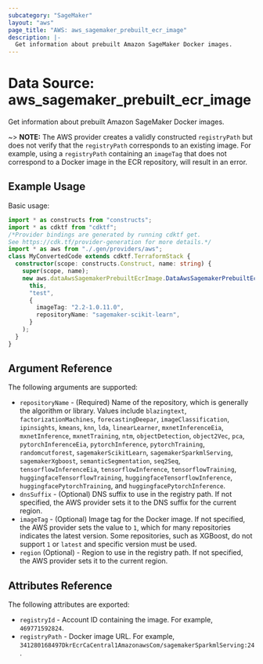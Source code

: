 ```yaml
---
subcategory: "SageMaker"
layout: "aws"
page_title: "AWS: aws_sagemaker_prebuilt_ecr_image"
description: |-
  Get information about prebuilt Amazon SageMaker Docker images.
---
```


# Data Source: aws_sagemaker_prebuilt_ecr_image

Get information about prebuilt Amazon SageMaker Docker images.

~> **NOTE:** The AWS provider creates a validly constructed `registryPath` but does not verify that the `registryPath` corresponds to an existing image. For example, using a `registryPath` containing an `imageTag` that does not correspond to a Docker image in the ECR repository, will result in an error.

## Example Usage

Basic usage:

```typescript
import * as constructs from "constructs";
import * as cdktf from "cdktf";
/*Provider bindings are generated by running cdktf get.
See https://cdk.tf/provider-generation for more details.*/
import * as aws from "./.gen/providers/aws";
class MyConvertedCode extends cdktf.TerraformStack {
  constructor(scope: constructs.Construct, name: string) {
    super(scope, name);
    new aws.dataAwsSagemakerPrebuiltEcrImage.DataAwsSagemakerPrebuiltEcrImage(
      this,
      "test",
      {
        imageTag: "2.2-1.0.11.0",
        repositoryName: "sagemaker-scikit-learn",
      }
    );
  }
}

```

## Argument Reference

The following arguments are supported:

* `repositoryName` - (Required) Name of the repository, which is generally the algorithm or library. Values include `blazingtext`, `factorizationMachines`, `forecastingDeepar`, `imageClassification`, `ipinsights`, `kmeans`, `knn`, `lda`, `linearLearner`, `mxnetInferenceEia`, `mxnetInference`, `mxnetTraining`, `ntm`, `objectDetection`, `object2Vec`, `pca`, `pytorchInferenceEia`, `pytorchInference`, `pytorchTraining`, `randomcutforest`, `sagemakerScikitLearn`, `sagemakerSparkmlServing`, `sagemakerXgboost`, `semanticSegmentation`, `seq2Seq`, `tensorflowInferenceEia`, `tensorflowInference`, `tensorflowTraining`, `huggingfaceTensorflowTraining`, `huggingfaceTensorflowInference`, `huggingfacePytorchTraining`, and `huggingfacePytorchInference`.
* `dnsSuffix` - (Optional) DNS suffix to use in the registry path. If not specified, the AWS provider sets it to the DNS suffix for the current region.
* `imageTag` - (Optional) Image tag for the Docker image. If not specified, the AWS provider sets the value to `1`, which for many repositories indicates the latest version. Some repositories, such as XGBoost, do not support `1` or `latest` and specific version must be used.
* `region` (Optional) - Region to use in the registry path. If not specified, the AWS provider sets it to the current region.

## Attributes Reference

The following attributes are exported:

* `registryId` - Account ID containing the image. For example, `469771592824`.
* `registryPath` - Docker image URL. For example, `341280168497DkrEcrCaCentral1AmazonawsCom/sagemakerSparkmlServing:24`.

<!-- cache-key: cdktf-0.17.0-pre.15 input-81787c7581595eed82383b189146534f2d89cdb048184d1c9ec0771573f67673 -->